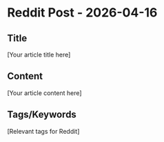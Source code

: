 # Reddit Post - 2026-04-16

## Title
[Your article title here]

## Content
[Your article content here]

## Tags/Keywords
[Relevant tags for Reddit]

